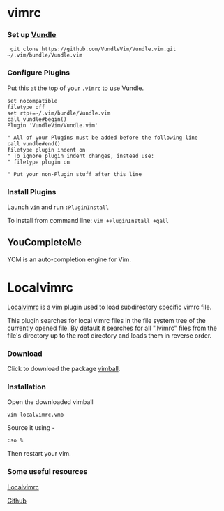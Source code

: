 # vimrc

### Set up [Vundle]

` git clone https://github.com/VundleVim/Vundle.vim.git ~/.vim/bundle/Vundle.vim`

### Configure Plugins

Put this at the top of your `.vimrc` to use Vundle.

```vim
set nocompatible
filetype off
set rtp+=~/.vim/bundle/Vundle.vim
call vundle#begin()
Plugin 'VundleVim/Vundle.vim'

" All of your Plugins must be added before the following line
call vundle#end()            
filetype plugin indent on
" To ignore plugin indent changes, instead use:
" filetype plugin on

" Put your non-Plugin stuff after this line
```

### Install Plugins

Launch `vim` and run `:PluginInstall`

To install from command line: `vim +PluginInstall +qall`

## YouCompleteMe

YCM is an auto-completion engine for Vim.

# Localvimrc

[Localvimrc] is a vim plugin used to load subdirectory specific vimrc file.

This plugin searches for local vimrc files in the file system tree of the currently opened file. By default it searches for all ".lvimrc" files from the file's directory up to the root directory and loads them in reverse order.

### Download

Click to download the package [vimball].

### Installation

Open the downloaded vimball

`vim localvimrc.vmb`

Source it using -

`:so %`

Then restart your vim.

### Some useful resources

[Localvimrc]

[Github](https://github.com/embear/vim-localvimrc)

[Vundle]:http://github.com/VundleVim/Vundle.vim
[Localvimrc]:https://www.vim.org/scripts/script.php?script_id=441
[vimball]:https://www.vim.org/scripts/download_script.php?src_id=26187
